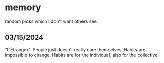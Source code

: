 # memory
random picks which I don't want others see.

## 03/15/2024

"L'Étranger". People just doesn't really care themselves. Habits are impossible to change.
Habits are for the individual, also for the collective.
